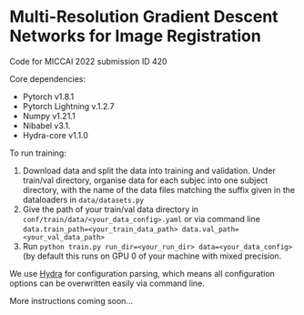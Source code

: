# Multi-Resolution Gradient Descent Networks for Image Registration
Code for MICCAI 2022 submission ID 420

Core dependencies:
- Pytorch v1.8.1
- Pytorch Lightning v.1.2.7
- Numpy v1.21.1
- Nibabel v3.1.
- Hydra-core v1.1.0

To run training:
1. Download data and split the data into training and validation. Under train/val directory, organise data for each subjec into one subject directory, with the name of the data files matching the suffix given in the dataloaders in `data/datasets.py`
2. Give the path of your train/val data directory in `conf/train/data/<your_data_config>.yaml` or via command line `data.train_path=<your_train_data_path> data.val_path=<your_val_data_path>`
3. Run `python train.py run_dir=<your_run_dir> data=<your_data_config>` (by default this runs on GPU 0 of your machine with mixed precision.


We use [Hydra](https://hydra.cc/) for configuration parsing, which means all configuration options can be overwritten easily via command line.


More instructions coming soon...
